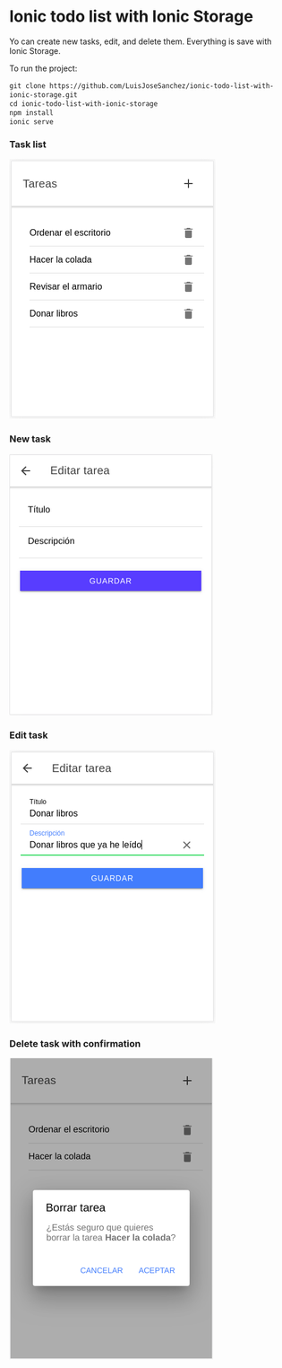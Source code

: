 # Ionic todo list with Ionic Storage

Yo can create new tasks, edit, and delete them. Everything is save with Ionic Storage.

To run the project:

```console
git clone https://github.com/LuisJoseSanchez/ionic-todo-list-with-ionic-storage.git
cd ionic-todo-list-with-ionic-storage
npm install
ionic serve
```

### Task list

<img src="home03.png">

### New task

<img src="edit01.png">

### Edit task

<img src="edit03.png">

### Delete task with confirmation

<img src="deletealert.png">
